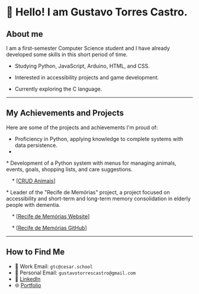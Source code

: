 # 👋 Hello! I am Gustavo Torres Castro.

## About me

I am a first-semester Computer Science student and I have already developed some skills in this short period of time.

* Studying Python, JavaScript, Arduino, HTML, and CSS.

* Interested in accessibility projects and game development.

* Currently exploring the C language.

---

## My Achievements and Projects

Here are some of the projects and achievements I'm proud of:

* Proficiency in Python, applying knowledge to complete systems with data persistence.
* 
* Development of a Python system with menus for managing animals, events, goals, shopping lists, and care suggestions.
  
    * [[CRUD Animais](https://github.com/BrunoAU/CRUD_animais)]
    
* Leader of the "Recife de Memórias" project, a project focused on accessibility and short-term and long-term memory consolidation in elderly people with dementia.

    * [[Recife de Memórias Website](https://sites.google.com/cesar.school/g9-site/in%C3%ADcio)]
    
    * [[Recife de Memórias GitHub](https://github.com/LHFalcao/Recife_de_Memorias/blob/main)]
    
---

## How to Find Me

* 📧 Work Email: `gtc@cesar.school`
* 📧 Personal Email: `gustavotorrescastro@gmail.com`
* 💼 [LinkedIn](www.linkedin.com/in/gustavotorrescastro)
* 🌐 [Portfolio](https://tiny-croissant-84c217.netlify.app/)
